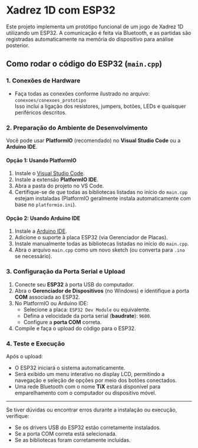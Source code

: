 # Xadrez 1D com ESP32

Este projeto implementa um protótipo funcional de um jogo de Xadrez 1D utilizando um ESP32. A comunicação é feita via Bluetooth, e as partidas são registradas automaticamente na memória do dispositivo para análise posterior.

## Como rodar o código do ESP32 (`main.cpp`)

### 1. Conexões de Hardware
- Faça todas as conexões conforme ilustrado no arquivo:  
  `conexoes/conexoes_prototipo`  
  Isso inclui a ligação dos resistores, jumpers, botões, LEDs e quaisquer periféricos descritos.

### 2. Preparação do Ambiente de Desenvolvimento
Você pode usar **PlatformIO** (recomendado) no **Visual Studio Code** ou a **Arduino IDE**.

#### Opção 1: Usando PlatformIO
1. Instale o [Visual Studio Code](https://code.visualstudio.com/).
2. Instale a extensão **PlatformIO IDE**.
3. Abra a pasta do projeto no VS Code.
4. Certifique-se de que todas as bibliotecas listadas no início do `main.cpp` estejam instaladas (PlatformIO geralmente instala automaticamente com base no `platformio.ini`).

#### Opção 2: Usando Arduino IDE
1. Instale a [Arduino IDE](https://www.arduino.cc/en/software).
2. Adicione o suporte à placa ESP32 (via Gerenciador de Placas).
3. Instale manualmente todas as bibliotecas listadas no início do `main.cpp`.
4. Abra o arquivo `main.cpp` como um novo sketch (ou converta para `.ino` se necessário).

### 3. Configuração da Porta Serial e Upload
1. Conecte seu **ESP32** à porta USB do computador.
2. Abra o **Gerenciador de Dispositivos** (no Windows) e identifique a porta **COM** associada ao ESP32.
3. No PlatformIO ou Arduino IDE:
   - Selecione a placa: `ESP32 Dev Module` ou equivalente.
   - Defina a velocidade da porta serial (**baudrate**): `9600`.
   - Configure a **porta COM** correta.
4. Compile e faça o upload do código para o ESP32.

### 4. Teste e Execução
Após o upload:
- O ESP32 iniciará o sistema automaticamente.
- Será exibido um menu interativo no display LCD, permitindo a navegação e seleção de opções por meio dos botões conectados.
- Uma rede Bluetooth com o nome **TiX** estará disponível para emparelhamento com o computador ou dispositivo móvel.

---

Se tiver dúvidas ou encontrar erros durante a instalação ou execução, verifique:
- Se os drivers USB do ESP32 estão corretamente instalados.
- Se a porta COM correta está selecionada.
- Se as bibliotecas foram corretamente incluídas.
